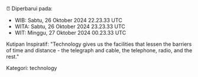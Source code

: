 ⏰ Diperbarui pada:
- WIB: Sabtu, 26 Oktober 2024 22.23.33 UTC
- WITA: Sabtu, 26 Oktober 2024 23.23.33 UTC
- WIT: Minggu, 27 Oktober 2024 00.23.33 UTC

Kutipan Inspiratif:
"Technology gives us the facilities that lessen the barriers of time and distance - the telegraph and cable, the telephone, radio, and the rest."


Kategori: technology

